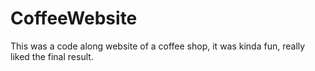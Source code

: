 # CoffeeWebsite
This was a code along website of a coffee shop, it was kinda fun, really liked the final result.
